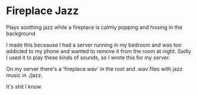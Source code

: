 # Fireplace Jazz

Plays soothing jazz while a fireplace is calmly popping and hissing in the background

I made this beceause I had a server running in my bedroom and was too addicted to my phone and wanted to remove it from the room at night.
Sadly I used it to play these kinds of sounds, so I wrote this for my server.

On my server there's a 'fireplace.wav' in the root and .wav files with jazz music in ./jazz.

It's shit I know
